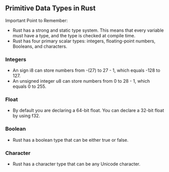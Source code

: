 ## Primitive Data Types in Rust

Important Point to Remember:
- Rust has a strong and static type system. This means that every variable must have a type, and the type is checked at compile time.
- Rust has four primary scalar types: integers, floating-point numbers, Booleans, and characters.

### Integers
- An sign i8 can store numbers from -(27) to 27 - 1, which equals -128 to 127.
- An unsigned integer u8 can store numbers from 0 to 28 - 1, which equals 0 to 255.

### Float 
- By default you are declaring a 64-bit float. You can declare a 32-bit float by using f32.

### Boolean
- Rust has a boolean type that can be either true or false.

### Character
- Rust has a character type that can be any Unicode character.